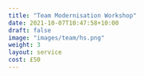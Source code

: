 ```yaml
---
title: "Team Modernisation Workshop"
date: 2021-10-07T10:47:58+10:00
draft: false
image: "images/team/hs.png"
weight: 3
layout: service
cost: £50
---
```

